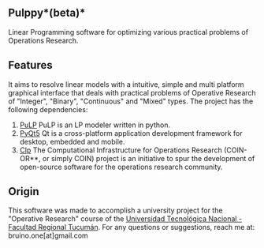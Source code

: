 ## Pulppy*(beta)*
Linear Programming software for optimizing various practical problems of Operations Research.

## Features
It aims to resolve linear models with a intuitive, simple and multi platform graphical interface that deals with practical problems of Operative Research of "Integer", "Binary", "Continuous" and "Mixed" types.
The project has the following dependencies:

1. [PuLP](https://github.com/coin-or/pulp) PuLP is an LP modeler written in python. 
2. [PyQt5](https://riverbankcomputing.com/software/pyqt/intro) Qt is a cross-platform application development framework for desktop, embedded and mobile.
3. [Clp](https://projects.coin-or.org/Clp) The Computational Infrastructure for Operations Research (COIN-OR**, or simply COIN)  project is an initiative to spur the development of open-source software for the operations research community. 

## Origin
This software was made to accomplish a university project for the "Operative Research" course of the [Universidad Tecnológica Nacional - Facultad Regional Tucumán](frt.utn.edu.ar). For any questions or suggestions, reach me at: bruino.one[at]gmail.com
